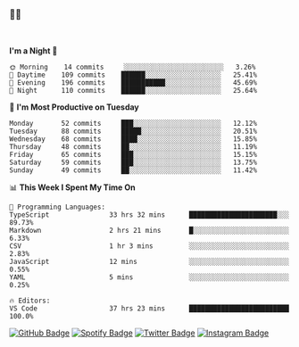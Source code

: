 ### 🤙🍺

<!-- <a href="https://github-readme-stats.vercel.app/api?username=hzak2xx&count_private=true&show_icons=true&theme=dracula">
  <img align="center" src="https://github-readme-stats.vercel.app/api?username=hzak2xx&count_private=true&show_icons=true&theme=dracula" />
</a>
</br> -->
</br>

<!--START_SECTION:waka-->
**I'm a Night 🦉** 

```text
🌞 Morning    14 commits     ░░░░░░░░░░░░░░░░░░░░░░░░░   3.26% 
🌆 Daytime    109 commits    ██████░░░░░░░░░░░░░░░░░░░   25.41% 
🌃 Evening    196 commits    ███████████░░░░░░░░░░░░░░   45.69% 
🌙 Night      110 commits    ██████░░░░░░░░░░░░░░░░░░░   25.64%

```
📅 **I'm Most Productive on Tuesday** 

```text
Monday       52 commits     ███░░░░░░░░░░░░░░░░░░░░░░   12.12% 
Tuesday      88 commits     █████░░░░░░░░░░░░░░░░░░░░   20.51% 
Wednesday    68 commits     ████░░░░░░░░░░░░░░░░░░░░░   15.85% 
Thursday     48 commits     ██░░░░░░░░░░░░░░░░░░░░░░░   11.19% 
Friday       65 commits     ███░░░░░░░░░░░░░░░░░░░░░░   15.15% 
Saturday     59 commits     ███░░░░░░░░░░░░░░░░░░░░░░   13.75% 
Sunday       49 commits     ██░░░░░░░░░░░░░░░░░░░░░░░   11.42%

```


📊 **This Week I Spent My Time On** 

```text
💬 Programming Languages: 
TypeScript               33 hrs 32 mins      ██████████████████████░░░   89.73% 
Markdown                 2 hrs 21 mins       █░░░░░░░░░░░░░░░░░░░░░░░░   6.33% 
CSV                      1 hr 3 mins         ░░░░░░░░░░░░░░░░░░░░░░░░░   2.83% 
JavaScript               12 mins             ░░░░░░░░░░░░░░░░░░░░░░░░░   0.55% 
YAML                     5 mins              ░░░░░░░░░░░░░░░░░░░░░░░░░   0.25%

🔥 Editors: 
VS Code                  37 hrs 23 mins      █████████████████████████   100.0%

```


<!--END_SECTION:waka-->

[![GitHub Badge](https://img.shields.io/badge/GitHub-100000?style=for-the-badge&logo=github&logoColor=white)](https://github.com/hzak2xx)
[![Spotify Badge](https://img.shields.io/badge/Spotify-1ED760?&style=for-the-badge&logo=spotify&logoColor=white)](https://open.spotify.com/user/uf90s6sbbh75a1mt44clkhkvf)
[![Twitter Badge](https://img.shields.io/badge/Twitter-1DA1F2?style=for-the-badge&logo=twitter&logoColor=white)](https://twitter.com/hzak2xx)
[![Instagram Badge](https://img.shields.io/badge/Instagram-E4405F?style=for-the-badge&logo=instagram&logoColor=white)](https://www.instagram.com/hzak2xx/)

